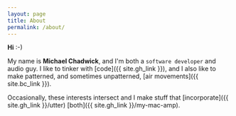 ```yaml
---
layout: page
title: About
permalink: /about/
---
```


**Hi** :-)

My name is **Michael Chadwick**, and I'm both a `software developer` and audio guy. I like to tinker with [code]({{ site.gh_link }}), and I also like to make patterned, and sometimes unpatterned, [air movements]({{ site.bc_link }}).

Occasionally, these interests intersect and I make stuff that [incorporate]({{ site.gh_link }}/utter) [both]({{ site.gh_link }}/my-mac-amp).
